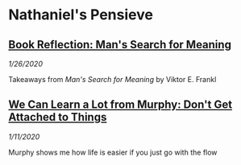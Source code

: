 # Nathaniel's Pensieve

## [Book Reflection: Man's Search for Meaning](/books/mans_search_for_meaning)
_1/26/2020_

Takeaways from *Man's Search for Meaning* by Viktor E. Frankl

## [We Can Learn a Lot from Murphy: Don't Get Attached to Things](/murphy/dont_get_attached_to_things)
_1/11/2020_

Murphy shows me how life is easier if you just go with the flow

